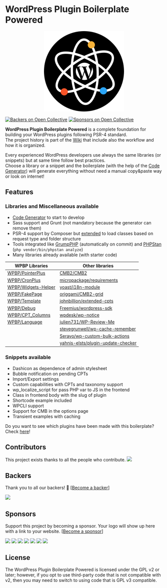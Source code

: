 # WordPress Plugin Boilerplate Powered
<p align="center">
<img src="https://raw.githubusercontent.com/WPBP/boilerplate-assets/master/icon-256x256.png" alt="Logo" title="Logo">
</p>

[![Backers on Open Collective](https://opencollective.com/WordPress-Plugin-Boilerplate-Powered/backers/badge.svg)](#backers)
[![Sponsors on Open Collective](https://opencollective.com/WordPress-Plugin-Boilerplate-Powered/sponsors/badge.svg)](#sponsors)

**WordPress Plugin Boilerplate Powered** is a complete foundation for building your WordPress plugins following PSR-4 standard.  
The project history is part of the [Wiki](https://wpbp.github.io/wiki.html) that include also the workflow and how it is organized.  

Every experienced WordPress developers use always the same libraries (or snippets) but at same time follow best practices.  
Choose a library or a snippet and the boilerplate (with the help of the [Code Generator](https://wpbp.github.io/wiki.html)) will generate everything without need a manual copy&paste way or look on internet!

## Features

### Libraries and Miscellaneous available

* [Code Generator](https://github.com/WPBP/generator) to start to develop
* Sass support and Grunt (not mandatory because the generator can remove them)
* PSR-4 support by Composer but [extended](https://github.com/WPBP/WordPress-Plugin-Boilerplate-Powered/blob/master/plugin-name/engine/class-initialize.php) to load classes based on request type and folder structure
* Tools integrated like [GrumpPHP](https://github.com/phpro/grumphp) (automatically on commit) and [PHPStan](https://github.com/phpstan/phpstan/) (`php vendor/bin/phpstan analyze`)
* Many libraries already available (with starter code)

| WPBP Libraries  | Other libraries |
| --- | --- |
| [WPBP/PointerPlus](https://github.com/WPBP/PointerPlus) | [CMB2/CMB2](https://github.com/CMB2/CMB2)  |
| [WPBP/CronPlus](https://github.com/WPBP/CronPlus) | [micropackage/requirements](https://github.com/micropackage/requirements)  |
| [WPBP/Widgets-Helper](https://github.com/WPBP/Widgets-Helper)  | [yoast/i18n-module](https://github.com/yoast/i18n-module) |
| [WPBP/FakePage](https://github.com/WPBP/FakePage)  | [origgami/CMB2-grid](https://github.com/origgami/cmb2-grid)  |
| [WPBP/Template](https://github.com/WPBP/Template)  | [johnbillion/extended-cpts](https://github.com/johnbillion/extended-cpts/)  |
| [WPBP/Debug](https://github.com/WPBP/Debug)  | [Freemius/wordpress-sdk](https://github.com/Freemius/wordpress-sdk)  |
| [WPBP/CPT_Columns](https://github.com/WPBP/CPT_Columns)  | [wpdesk/wp-notice](https://gitlab.com/wpdesk/wp-notice/-/tree/master)  |
| [WPBP/Language](https://github.com/WPBP/Language)  | [julien731/WP-Review-Me](https://github.com/julien731/WP-Review-Me)  |
|   | [stevegrunwell/wp-cache-remember](https://github.com/stevegrunwell/wp-cache-remember)  |
|   | [Seravo/wp-custom-bulk-actions](https://github.com/Seravo/wp-custom-bulk-actions)  |
|   | [yahnis-elsts/plugin-update-checker](https://github.com/YahnisElsts/plugin-update-checker/)  |

### Snippets available

* Dashicon as dependence of admin stylesheet
* Bubble notification on pending CPTs
* Import/Export settings
* Custom capabilities with CPTs and taxonomy support
* wp_localize_script for pass PHP var to JS in the frontend
* Class in frontend body with the slug of plugin
* Shortcode example included
* WPCLI support
* Support for CMB in the options page
* Transient examples with caching

Do you want to see which plugins have been made with this boilerplate? Check [here](https://github.com/WPBP/WordPress-Plugin-Boilerplate-Powered/wiki/Plugin-made-with-this-Boilerplate)!  

## Contributors

This project exists thanks to all the people who contribute.
<a href="https://github.com/WPBP/WordPress-Plugin-Boilerplate-Powered/graphs/contributors"><img src="https://opencollective.com/WordPress-Plugin-Boilerplate-Powered/contributors.svg?width=890" /></a>

## Backers

Thank you to all our backers! 🙏 [[Become a backer](https://opencollective.com/WordPress-Plugin-Boilerplate-Powered#backer)]

<a href="https://opencollective.com/WordPress-Plugin-Boilerplate-Powered#backers" target="_blank"><img src="https://opencollective.com/WordPress-Plugin-Boilerplate-Powered/backers.svg?width=890"></a>

## Sponsors

Support this project by becoming a sponsor. Your logo will show up here with a link to your website. [[Become a sponsor](https://opencollective.com/WordPress-Plugin-Boilerplate-Powered#sponsor)]

<a href="https://opencollective.com/WordPress-Plugin-Boilerplate-Powered/sponsor/0/website" target="_blank"><img src="https://opencollective.com/WordPress-Plugin-Boilerplate-Powered/sponsor/0/avatar.svg"></a>
<a href="https://opencollective.com/WordPress-Plugin-Boilerplate-Powered/sponsor/1/website" target="_blank"><img src="https://opencollective.com/WordPress-Plugin-Boilerplate-Powered/sponsor/1/avatar.svg"></a>
<a href="https://opencollective.com/WordPress-Plugin-Boilerplate-Powered/sponsor/2/website" target="_blank"><img src="https://opencollective.com/WordPress-Plugin-Boilerplate-Powered/sponsor/2/avatar.svg"></a>
<a href="https://opencollective.com/WordPress-Plugin-Boilerplate-Powered/sponsor/3/website" target="_blank"><img src="https://opencollective.com/WordPress-Plugin-Boilerplate-Powered/sponsor/3/avatar.svg"></a>
<a href="https://opencollective.com/WordPress-Plugin-Boilerplate-Powered/sponsor/4/website" target="_blank"><img src="https://opencollective.com/WordPress-Plugin-Boilerplate-Powered/sponsor/4/avatar.svg"></a>
<a href="https://opencollective.com/WordPress-Plugin-Boilerplate-Powered/sponsor/5/website" target="_blank"><img src="https://opencollective.com/WordPress-Plugin-Boilerplate-Powered/sponsor/5/avatar.svg"></a>
<a href="https://opencollective.com/WordPress-Plugin-Boilerplate-Powered/sponsor/6/website" target="_blank"><img src="https://opencollective.com/WordPress-Plugin-Boilerplate-Powered/sponsor/6/avatar.svg"></a>


## License

The WordPress Plugin Boilerplate Powered is licensed under the GPL v2 or later; however, if you opt to use third-party code that is not compatible with v2, then you may need to switch to using code that is GPL v3 compatible.

